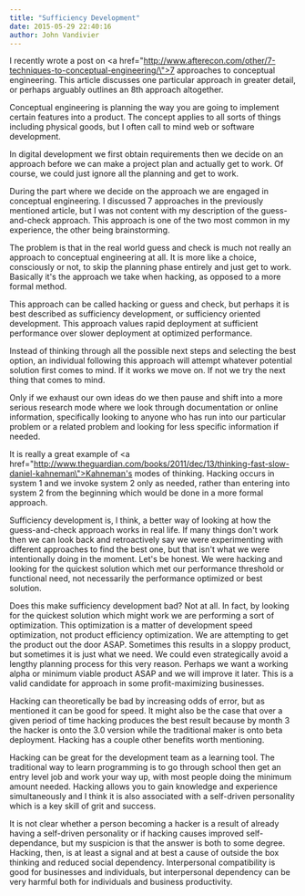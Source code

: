 ```yaml
---
title: "Sufficiency Development"
date: 2015-05-29 22:40:16
author: John Vandivier
---
```




I recently wrote a post on <a href=\"http://www.afterecon.com/other/7-techniques-to-conceptual-engineering/\">7 approaches to conceptual engineering</a>. This article discusses one particular approach in greater detail, or perhaps arguably outlines an 8th approach altogether.

Conceptual engineering is planning the way you are going to implement certain features into a product. The concept applies to all sorts of things including physical goods, but I often call to mind web or software development.

In digital development we first obtain requirements then we decide on an approach before we can make a project plan and actually get to work. Of course, we could just ignore all the planning and get to work.

During the part where we decide on the approach we are engaged in conceptual engineering. I discussed 7 approaches in the previously mentioned article, but I was not content with my description of the guess-and-check approach. This approach is one of the two most common in my experience, the other being brainstorming.

The problem is that in the real world guess and check is much not really an approach to conceptual engineering at all. It is more like a choice, consciously or not, to skip the planning phase entirely and just get to work. Basically it's the approach we take when hacking, as opposed to a more formal method.

This approach can be called hacking or guess and check, but perhaps it is best described as sufficiency development, or sufficiency oriented development. This approach values rapid deployment at sufficient performance over slower deployment at optimized performance.

Instead of thinking through all the possible next steps and selecting the best option, an individual following this approach will attempt whatever potential solution first comes to mind. If it works we move on. If not we try the next thing that comes to mind.

Only if we exhaust our own ideas do we then pause and shift into a more serious research mode where we look through documentation or online information, specifically looking to anyone who has run into our particular problem or a related problem and looking for less specific information if needed.

It is really a great example of <a href=\"http://www.theguardian.com/books/2011/dec/13/thinking-fast-slow-daniel-kahneman\">Kahneman's modes of thinking</a>. Hacking occurs in system 1 and we invoke system 2 only as needed, rather than entering into system 2 from the beginning which would be done in a more formal approach.

Sufficiency development is, I think, a better way of looking at how the guess-and-check approach works in real life. If many things don't work then we can look back and retroactively say we were experimenting with different approaches to find the best one, but that isn't what we were intentionally doing in the moment. Let's be honest. We were hacking and looking for the quickest solution which met our performance threshold or functional need, not necessarily the performance optimized or best solution.

Does this make sufficiency development bad? Not at all. In fact, by looking for the quickest solution which might work we are performing a sort of optimization. This optimization is a matter of development speed optimization, not product efficiency optimization. We are attempting to get the product out the door ASAP. Sometimes this results in a sloppy product, but sometimes it is just what we need. We could even strategically avoid a lengthy planning process for this very reason. Perhaps we want a working alpha or minimum viable product ASAP and we will improve it later. This is a valid candidate for approach in some profit-maximizing businesses.

Hacking can theoretically be bad by increasing odds of error, but as mentioned it can be good for speed. It might also be the case that over a given period of time hacking produces the best result because by month 3 the hacker is onto the 3.0 version while the traditional maker is onto beta deployment. Hacking has a couple other benefits worth mentioning.

Hacking can be great for the development team as a learning tool. The traditional way to learn programming is to go through school then get an entry level job and work your way up, with most people doing the minimum amount needed. Hacking allows you to gain knowledge and experience simultaneously and I think it is also associated with a self-driven personality which is a key skill of grit and success.

It is not clear whether a person becoming a hacker is a result of already having a self-driven personality or if hacking causes improved self-dependance, but my suspicion is that the answer is both to some degree. Hacking, then, is at least a signal and at best a cause of outside the box thinking and reduced social dependency. Interpersonal compatibility is good for businesses and individuals, but interpersonal dependency can be very harmful both for individuals and business productivity.